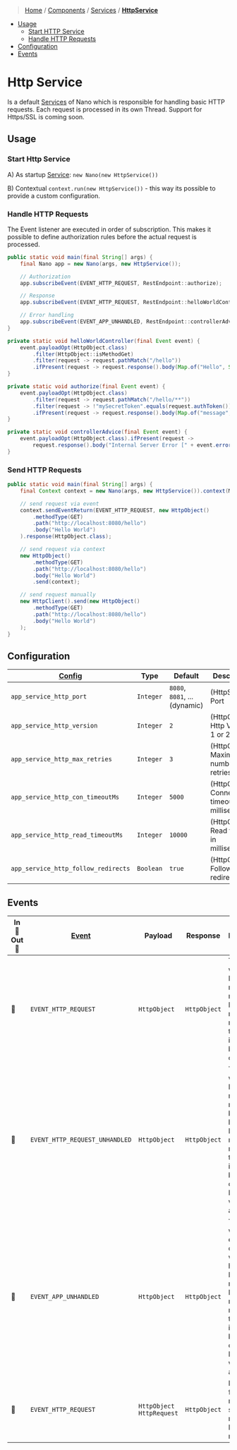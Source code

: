 > [Home](../../../README.md)
> / [Components](../../../README.md#-components)
> / [Services](../../services/README.md)
> / [**HttpService**](README.md)

* [Usage](#usage)
    * [Start HTTP Service](#start-http-service)
    * [Handle HTTP Requests](#handle-http-requests)
* [Configuration](#configuration)
* [Events](#events)

# Http Service

Is a default [Services](../../services/README.md) of Nano which is responsible for handling basic HTTP requests.
Each request is processed in its own Thread.
Support for Https/SSL is coming soon.

## Usage

### Start Http Service

A) As startup [Service](../../services/README.md): `new Nano(new HttpService())`

B) Contextual `context.run(new HttpService())` - this way its possible to provide a custom configuration.

### Handle HTTP Requests

The Event listener are executed in order of subscription.
This makes it possible to define authorization rules before the actual request is processed.

```java
public static void main(final String[] args) {
    final Nano app = new Nano(args, new HttpService());

    // Authorization
    app.subscribeEvent(EVENT_HTTP_REQUEST, RestEndpoint::authorize);

    // Response
    app.subscribeEvent(EVENT_HTTP_REQUEST, RestEndpoint::helloWorldController);

    // Error handling
    app.subscribeEvent(EVENT_APP_UNHANDLED, RestEndpoint::controllerAdvice);
}

private static void helloWorldController(final Event event) {
    event.payloadOpt(HttpObject.class)
        .filter(HttpObject::isMethodGet)
        .filter(request -> request.pathMatch("/hello"))
        .ifPresent(request -> request.response().body(Map.of("Hello", System.getProperty("user.name"))).respond(event));
}

private static void authorize(final Event event) {
    event.payloadOpt(HttpObject.class)
        .filter(request -> request.pathMatch("/hello/**"))
        .filter(request -> !"mySecretToken".equals(request.authToken()))
        .ifPresent(request -> request.response().body(Map.of("message", "You are unauthorized")).statusCode(401).respond(event));
}

private static void controllerAdvice(final Event event) {
    event.payloadOpt(HttpObject.class).ifPresent(request ->
        request.response().body("Internal Server Error [" + event.error().getMessage() + "]").statusCode(500).respond(event));
}
```

### Send HTTP Requests

```java
public static void main(final String[] args) {
    final Context context = new Nano(args, new HttpService()).context(MyClass.class);

    // send request via event
    context.sendEventReturn(EVENT_HTTP_REQUEST, new HttpObject()
        .methodType(GET)
        .path("http://localhost:8080/hello")
        .body("Hello World")
    ).response(HttpObject.class);

    // send request via context
    new HttpObject()
        .methodType(GET)
        .path("http://localhost:8080/hello")
        .body("Hello World")
        .send(context);

    // send request manually
    new HttpClient().send(new HttpObject()
        .methodType(GET)
        .path("http://localhost:8080/hello")
        .body("Hello World")
    );
}
```

## Configuration

| [Config](../../context/README.md#configuration) | Type      | Default                       | Description                                     |
|-------------------------------------------------|-----------|-------------------------------|-------------------------------------------------|
| `app_service_http_port `                        | `Integer` | `8080`, `8081`, ... (dynamic) | (HttpService) Port                              |
| `app_service_http_version`                      | `Integer` | `2`                           | (HttpClient) Http Version 1 or 2                |
| `app_service_http_max_retries`                  | `Integer` | `3`                           | (HttpClient) Maximum number of retries          |
| `app_service_http_con_timeoutMs`                | `Integer` | `5000`                        | (HttpClient) Connection timeout in milliseconds |
| `app_service_http_read_timeoutMs`               | `Integer` | `10000`                       | (HttpClient) Read timeout in milliseconds       |
| `app_service_http_follow_redirects`             | `Boolean` | `true`                        | (HttpClient) Follow redirects                   |

## Events

| In 🔲 <br/> Out 🔳 | [Event](../../events/README.md) | Payload                        | Response     | Description                                                                                                                                                                          |
|--------------------|---------------------------------|--------------------------------|--------------|--------------------------------------------------------------------------------------------------------------------------------------------------------------------------------------|
| 🔲                 | `EVENT_HTTP_REQUEST`            | `HttpObject`                   | `HttpObject` | Triggered when an HTTP request is received.<br/>If a response is returned for this event, it is sent back to the client.                                                             |
| 🔲                 | `EVENT_HTTP_REQUEST_UNHANDLED`  | `HttpObject`                   | `HttpObject` | Triggered when an HTTP request is received but not handled.<br/>If a response is returned for this event, it is sent back to the client.<br/>Else client will receive a `404         |
| 🔲                 | `EVENT_APP_UNHANDLED`           | `HttpObject`                   | `HttpObject` | Triggered when an exception occurs while handling an HTTP request.<br/>If a response is returned for this event, it is sent back to the client.<br/>Else client will receive a `500` |
| 🔳                 | `EVENT_HTTP_REQUEST`            | `HttpObject`<br/>`HttpRequest` | `HttpObject` | Listening for HTTP request to send and returns a HTTP response                                                                                                                       |

